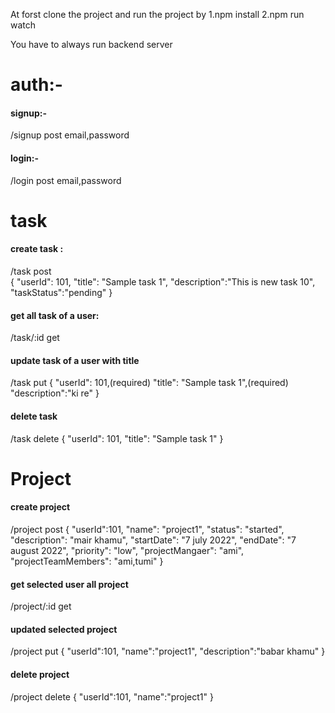 At forst clone the project and run the project by
1.npm install
2.npm run watch

You have to always run backend server

# auth:-
#### signup:- 
/signup 
post
email,password
#### login:- 
/login
post
email,password

# task

#### create task :
/task
post  
 {
"userId": 101,
"title": "Sample task 1",
"description":"This is new task 10",
"taskStatus":"pending"
}

#### get all task of a user:
/task/:id
get


#### update task of a user with title
/task
put
{
"userId": 101,(required)
"title": "Sample task 1",(required)
"description":"ki re"
}

#### delete task
/task
delete
{
"userId": 101,
"title": "Sample task 1"
}

# Project

#### create project
/project
post
{
"userId":101,
"name": "project1",
"status": "started",
"description": "mair khamu",
"startDate": "7 july 2022",
"endDate": "7 august 2022",
"priority": "low",
"projectMangaer": "ami",
"projectTeamMembers": "ami,tumi"
}

#### get selected user all project
/project/:id
get


#### updated selected project
/project
put
{
"userId":101,
"name":"project1",
"description":"babar khamu"
}

#### delete project
/project
delete
{
"userId":101,
"name":"project1"
}
